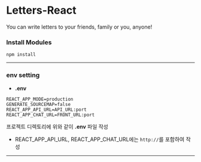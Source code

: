 # Letters-React

You can write letters to your friends, family or you, anyone!

### Install Modules

```
npm install
```

---

### env setting

- **.env**

```
REACT_APP_MODE=production
GENERATE_SOURCEMAP=false
REACT_APP_API_URL=API_URL:port
REACT_APP_CHAT_URL=FRONT_URL:port
```

프로젝트 디렉토리에 위와 같이 **.env** 파일 작성

- REACT_APP_API_URL, REACT_APP_CHAT_URL에는 `http://`를 포함하여 작성

---
